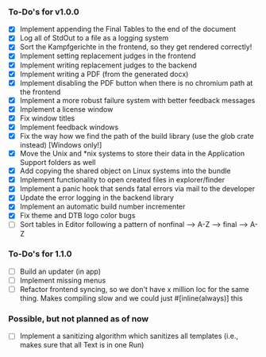 ### To-Do's for v1.0.0

- [x] Implement appending the Final Tables to the end of the document
- [x] Log all of StdOut to a file as a logging system
- [x] Sort the Kampfgerichte in the frontend, so they get rendered correctly!
- [x] Implement setting replacement judges in the frontend
- [x] Implement writing replacement judges to the backend
- [x] Implement writing a PDF (from the generated docx)
- [x] Implement disabling the PDF button when there is no chromium path at the frontend
- [x] Implement a more robust failure system with better feedback messages
- [x] Implement a license window
- [x] Fix window titles
- [x] Implement feedback windows
- [x] Fix the way how we find the path of the build library (use the glob crate instead) [Windows only!]
- [x] Move the Unix and *nix systems to store their data in the Application Support folders as well
- [x] Add copying the shared object on Linux systems into the bundle
- [x] Implement functionality to open created files in explorer/finder
- [x] Implement a panic hook that sends fatal errors via mail to the developer
- [x] Update the error logging in the backend library
- [x] Implement an automatic build number incrementer
- [x] Fix theme and DTB logo color bugs
- [ ] Sort tables in Editor following a pattern of nonfinal --> A-Z --> final --> A-Z

### To-Do's for 1.1.0
- [ ] Build an updater (in app)
- [ ] Implement missing menus
- [ ] Refactor frontend syncing, so we don't have x million loc for the same thing. Makes compiling slow and we could just #[inline(always)] this

### Possible, but not planned as of now
- [ ] Implement a sanitizing algorithm which sanitizes all templates (i.e., makes sure that all Text is in one Run)
